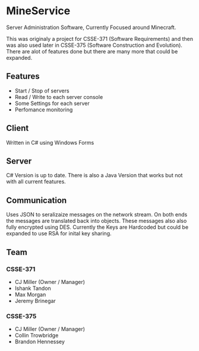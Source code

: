 # MineService
Server Administration Software, Currently Focused around Minecraft.

This was originaly a project for CSSE-371 (Software Requirements) and then was also used later in CSSE-375 (Software Construction and Evolution).
There are alot of features done but there are many more that could be expanded.

## Features
* Start / Stop of servers
* Read / Write to each server console
* Some Settings for each server
* Perfomance monitoring

## Client
Written in C# using Windows Forms

## Server
C# Version is up to date. There is also a Java Version that works but not with all current features.

## Communication
Uses JSON to seralizaize messages on the network stream. On both ends the messages are translated back into objects. 
These messages also also fully encrypted using DES. Currently the Keys are Hardcoded but could be expanded to use RSA 
for inital key sharing.

## Team
### CSSE-371
* CJ Miller (Owner / Manager)
* Ishank Tandon
* Max Morgan
* Jeremy Brinegar
### CSSE-375
* CJ Miller (Owner / Manager)
* Collin Trowbridge
* Brandon Hennessey
